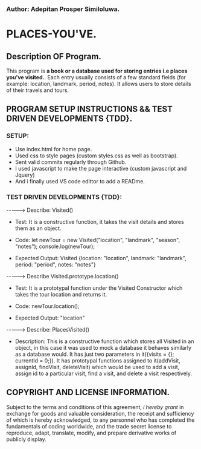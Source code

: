 ### Author: Adepitan Prosper Similoluwa.

# PLACES-YOU'VE.

## Description OF Program.

This program is **a book or a database used for storing entries i.e places you've visited.**. Each entry usually consists of a few standard fields (for example: location, landmark, period, notes). It allows users to store details of their travels and tours.

## PROGRAM SETUP INSTRUCTIONS && TEST DRIVEN DEVELOPMENTS {TDD}.

### SETUP:

- Use index.html for home page.
- Used css to style pages (custom styles.css as well as bootstrap).
- Sent valid commits regularly through Github.
- I used javascript to make the page interactive (custom javascript and Jquery)
- And i finally used VS code edittor to add a READme.

### TEST DRIVEN DEVELOPMENTS {TDD}:


-----> Describe: Visited()

* Test: It is a constructive function, it takes the visit details and stores them as an object.

* Code: let newTour = new Visited("location", "landmark", "season", "notes");  console.log(newTour);

* Expected Output: Visited {location: "location", landmark: "landmark", period: "period", notes: "notes"}

-----> Describe Visited.prototype.location()

* Test: It is a prototypal function under the Visited Constructor which takes the tour location and returns it.

* Code: newTour.location();

* Expected Output: "location"


-----> Describe: PlacesVisited()

* Description: This is a constructive function which stores all Visited in an object, in this case it was used to mock a database it behaves similarly as a database would. It has just two parameters in it({visits = {}; currentId = 0;}).  It has prototypal functions assigned to it(addVisit, assignId, findVisit, deleteVisit) which would be used to add a visit, assign id to a particular visit, find a visit, and delete a visit respectively.

## COPYRIGHT AND LICENSE INFORMATION.

Subject to the terms and conditions of this agreement, _i hereby grant_ in exchange for goods and valuable consideration, the receipt and sufficiency of which is hereby acknowledged, to any personnel who has completed the fundamentals of coding worldwide, and the trade secret license to reproduce, adapt, translate, modify, and prepare derivative works of publicly display.